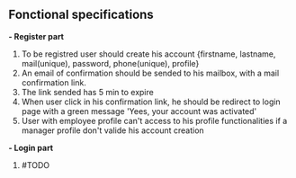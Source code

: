 ## Fonctional specifications

**- Register part**

1. To be registred user should create his account {firstname, lastname, mail(unique), password, phone(unique), profile}
2. An email of confirmation should be sended to his mailbox, with a mail confirmation link.
3. The link sended has 5 min to expire
4. When user click in his confirmation link, he should be redirect to login page with a green message 'Yees, your account was activated'
5. User with employee profile can't access to his profile functionalities if a manager profile don't valide his account creation

**- Login part**
1. #TODO
